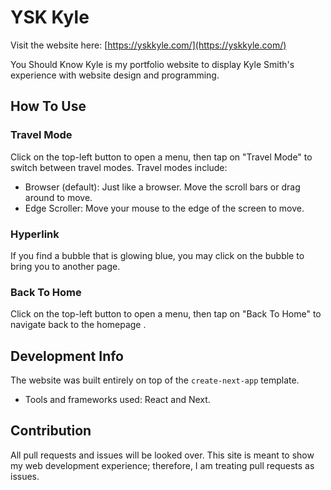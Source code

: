 # <abr title='You Should Know'>YSK</abr> Kyle
Visit the website here: [https://yskkyle.com/](https://yskkyle.com/)

You Should Know Kyle is my portfolio website to display Kyle Smith's experience with website design and programming.

## How To Use

### Travel Mode
Click on the top-left button to open a menu, then tap on "Travel Mode" to switch between travel modes. Travel modes include:
- Browser (default): Just like a browser. Move the scroll bars or drag around to move.
- Edge Scroller: Move your mouse to the edge of the screen to move.

### Hyperlink
If you find a bubble that is glowing blue, you may click on the bubble to bring you to another page.

### Back To Home
Click on the top-left button to open a menu, then tap on "Back To Home" to navigate back to the homepage .

## Development Info
The website was built entirely on top of the `create-next-app` template.
- Tools and frameworks used: React and Next.

## Contribution
All pull requests and issues will be looked over. This site is meant to show my web development experience; therefore, I am treating pull requests as issues.